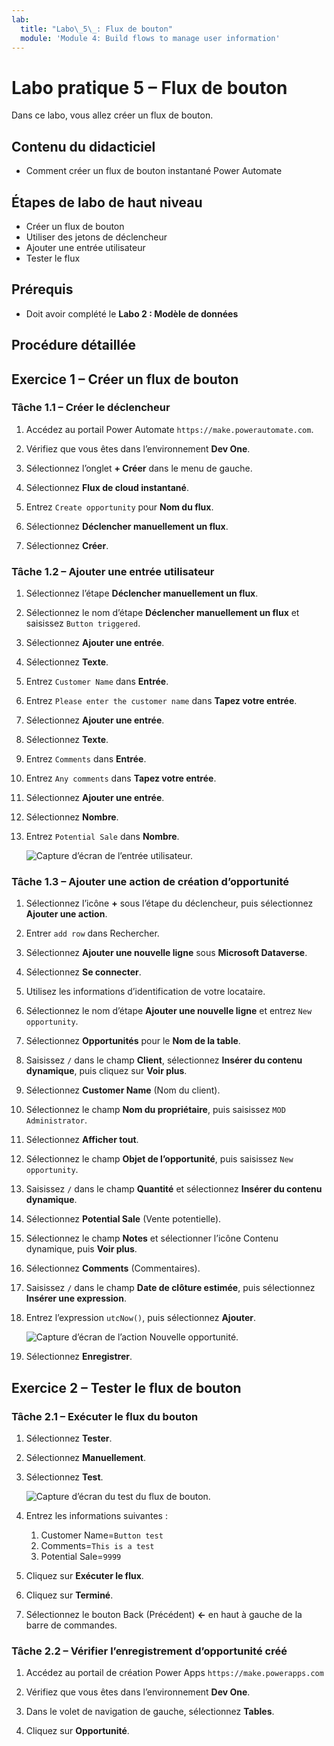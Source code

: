 ```yaml
---
lab:
  title: "Labo\_5\_: Flux de bouton"
  module: 'Module 4: Build flows to manage user information'
---
```


# Labo pratique 5 – Flux de bouton

Dans ce labo, vous allez créer un flux de bouton.

## Contenu du didacticiel

- Comment créer un flux de bouton instantané Power Automate

## Étapes de labo de haut niveau

- Créer un flux de bouton
- Utiliser des jetons de déclencheur
- Ajouter une entrée utilisateur
- Tester le flux
  
## Prérequis

- Doit avoir complété le **Labo 2 : Modèle de données**

## Procédure détaillée

## Exercice 1 – Créer un flux de bouton

### Tâche 1.1 – Créer le déclencheur

1. Accédez au portail Power Automate `https://make.powerautomate.com`.

1. Vérifiez que vous êtes dans l’environnement **Dev One**.

1. Sélectionnez l’onglet **+ Créer** dans le menu de gauche.

1. Sélectionnez **Flux de cloud instantané**.

1. Entrez `Create opportunity` pour **Nom du flux**.

1. Sélectionnez **Déclencher manuellement un flux**.

1. Sélectionnez **Créer**.


### Tâche 1.2 – Ajouter une entrée utilisateur

1. Sélectionnez l’étape **Déclencher manuellement un flux**.

1. Sélectionnez le nom d’étape **Déclencher manuellement un flux** et saisissez `Button triggered`.

1. Sélectionnez **Ajouter une entrée**.

1. Sélectionnez **Texte**.

1. Entrez `Customer Name` dans **Entrée**.

1. Entrez `Please enter the customer name` dans **Tapez votre entrée**.

1. Sélectionnez **Ajouter une entrée**.

1. Sélectionnez **Texte**.

1. Entrez `Comments` dans **Entrée**.

1. Entrez `Any comments` dans **Tapez votre entrée**.

1. Sélectionnez **Ajouter une entrée**.

1. Sélectionnez **Nombre**.

1. Entrez `Potential Sale` dans **Nombre**.

    ![Capture d’écran de l’entrée utilisateur.](../media/user-input.png)


### Tâche 1.3 – Ajouter une action de création d’opportunité

1. Sélectionnez l’icône **+** sous l’étape du déclencheur, puis sélectionnez **Ajouter une action**.

1. Entrer `add row` dans Rechercher.

1. Sélectionnez **Ajouter une nouvelle ligne** sous **Microsoft Dataverse**.

1. Sélectionnez **Se connecter**.

1. Utilisez les informations d’identification de votre locataire.

1. Sélectionnez le nom d’étape **Ajouter une nouvelle ligne** et entrez `New opportunity`.

1. Sélectionnez **Opportunités** pour le **Nom de la table**.

1. Saisissez `/` dans le champ **Client**, sélectionnez **Insérer du contenu dynamique**, puis cliquez sur **Voir plus**.

1. Sélectionnez **Customer Name** (Nom du client).

1. Sélectionnez le champ **Nom du propriétaire**, puis saisissez `MOD Administrator`.

1. Sélectionnez **Afficher tout**.

1. Sélectionnez le champ **Objet de l’opportunité**, puis saisissez `New opportunity`.

1. Saisissez `/` dans le champ **Quantité** et sélectionnez **Insérer du contenu dynamique**.

1. Sélectionnez **Potential Sale** (Vente potentielle).

1. Sélectionnez le champ **Notes** et sélectionner l’icône Contenu dynamique, puis **Voir plus**.

1. Sélectionnez **Comments** (Commentaires).

1. Saisissez `/` dans le champ **Date de clôture estimée**, puis sélectionnez **Insérer une expression**.

1. Entrez l’expression `utcNow()`, puis sélectionnez **Ajouter**.

    ![Capture d’écran de l’action Nouvelle opportunité.](../media/new-opportunity-action.png)

1. Sélectionnez **Enregistrer**.


## Exercice 2 – Tester le flux de bouton

### Tâche 2.1 – Exécuter le flux du bouton

1. Sélectionnez **Tester**.

1. Sélectionnez **Manuellement**.

1. Sélectionnez **Test**.

    ![Capture d’écran du test du flux de bouton.](../media/user-input-test.png)

1. Entrez les informations suivantes :

   1. Customer Name=`Button test`
   1. Comments=`This is a test`
   1. Potential Sale=`9999`

1. Cliquez sur **Exécuter le flux**.

1. Cliquez sur **Terminé**.

1. Sélectionnez le bouton Back (Précédent) **<-** en haut à gauche de la barre de commandes.


### Tâche 2.2 – Vérifier l’enregistrement d’opportunité créé

1. Accédez au portail de création Power Apps `https://make.powerapps.com`

1. Vérifiez que vous êtes dans l’environnement **Dev One**.

1. Dans le volet de navigation de gauche, sélectionnez **Tables**.

1. Cliquez sur **Opportunité**.

